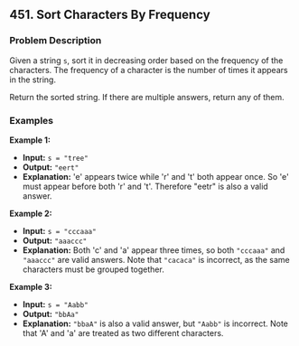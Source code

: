 ## 451. Sort Characters By Frequency

### Problem Description
Given a string `s`, sort it in decreasing order based on the frequency of the characters. The frequency of a character is the number of times it appears in the string.

Return the sorted string. If there are multiple answers, return any of them.

### Examples

**Example 1:**

- **Input:** `s = "tree"`
- **Output:** `"eert"`
- **Explanation:** 'e' appears twice while 'r' and 't' both appear once. So 'e' must appear before both 'r' and 't'. Therefore "eetr" is also a valid answer.

**Example 2:**

- **Input:** `s = "cccaaa"`
- **Output:** `"aaaccc"`
- **Explanation:** Both 'c' and 'a' appear three times, so both `"cccaaa"` and `"aaaccc"` are valid answers. Note that `"cacaca"` is incorrect, as the same characters must be grouped together.

**Example 3:**

- **Input:** `s = "Aabb"`
- **Output:** `"bbAa"`
- **Explanation:** `"bbaA"` is also a valid answer, but `"Aabb"` is incorrect. Note that 'A' and 'a' are treated as two different characters.

